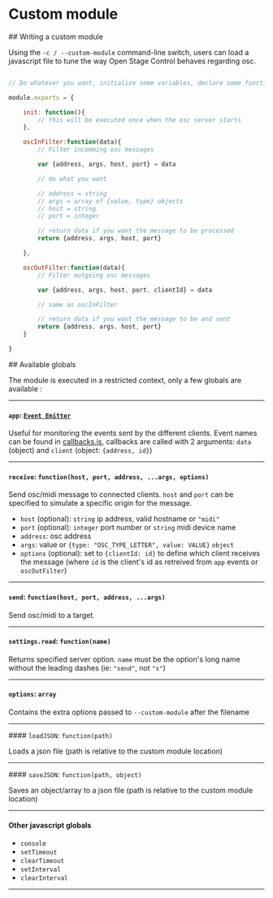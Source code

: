 # Custom module

## Writing a custom module

Using the `-c / --custom-module` command-line switch, users can load a javascript file to tune the way Open Stage Control behaves regarding osc.

```js

// Do whatever you want, initialize some variables, declare some functions, ...

module.exports = {

    init: function(){
        // this will be executed once when the osc server starts
    },

    oscInFilter:function(data){
        // Filter incomming osc messages

        var {address, args, host, port} = data

        // do what you want

        // address = string
        // args = array of {value, type} objects
        // host = string
        // port = integer

        // return data if you want the message to be processed
        return {address, args, host, port}

    },

    oscOutFilter:function(data){
        // Filter outgoing osc messages

        var {address, args, host, port, clientId} = data

        // same as oscInFilter

        // return data if you want the message to be and sent
        return {address, args, host, port}
    }

}

```

## Available globals

The module is executed in a restricted context, only a few globals are available :

----

#### `app`: [`Event Emitter`](https://nodejs.org/api/events.html#events_class_eventemitter)
 Useful for monitoring the events sent by the different clients. Event names can be found in [callbacks.js](https://github.com/jean-emmanuel/open-stage-control/blob/master/src/server/callbacks.js), callbacks are called with 2 arguments: `data` (object) and `client` (object: `{address, id}`)

----

#### `receive`: `function(host, port, address, ...args, options)`

Send osc/midi message to connected clients. `host` and `port` can be specified to simulate a specific origin for the message.

- `host` (optional): `string` ip address, valid hostname or `"midi"`
- `port` (optional): `integer` port number or `string` midi device name
- `address`: osc address
- `args`: value or `{type: "OSC_TYPE_LETTER", value: VALUE}` `object`
- `options` (optional): set to `{clientId: id}` to define which client receives the message (where `id` is the client's id as retreived from `app` events or `oscOutFilter`)

----

#### `send`: `function(host, port, address, ...args)`

Send osc/midi to a target.

----

#### `settings.read`: `function(name)`

Returns specified server option. `name` must be the option's long name without the leading dashes (ie: `"send"`, not `"s"`)

----

#### `options`: `array`

Contains the extra options passed to `--custom-module` after the filename

----

#### `loadJSON`: `function(path)`

Loads a json file (path is relative to the custom module location)

----

#### `saveJSON`: `function(path, object)`

Saves an object/array to a json file (path is relative to the custom module location)

----

#### Other javascript globals
- `console`
- `setTimeout`
- `clearTimeout`
- `setInterval`
- `clearInterval`

----
